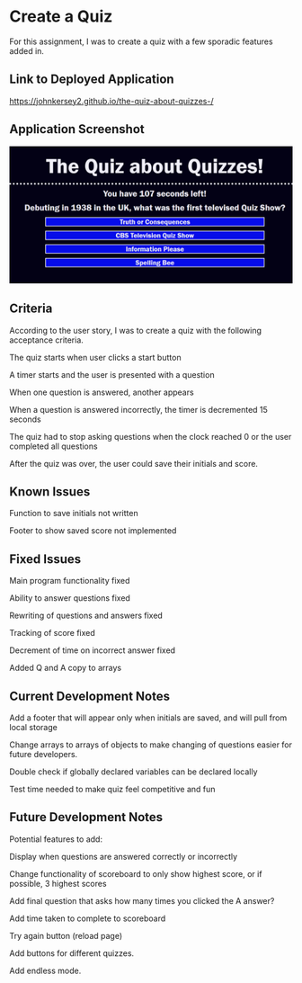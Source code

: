 # Create a Quiz

For this assignment, I was to create a quiz with a few sporadic features added in. 

## Link to Deployed Application 

<https://johnkersey2.github.io/the-quiz-about-quizzes-/>

## Application Screenshot 

![Screenshot of the Application](./assests/applicationscreenshot.png)

## Criteria

According to the user story, I was to create a quiz with the following acceptance criteria. 

The quiz starts when user clicks a start button

A timer starts and the user is presented with a question

When one question is answered, another appears

When a question is answered incorrectly, the timer is decremented 15 seconds

The quiz had to stop asking questions when the clock reached 0 or the user completed all questions

After the quiz was over, the user could save their initials and score. 

## Known Issues 
Function to save initials not written

Footer to show saved score not implemented

## Fixed Issues 
Main program functionality fixed

Ability to answer questions fixed

Rewriting of questions and answers fixed

Tracking of score fixed

Decrement of time on incorrect answer fixed

Added Q and A copy to arrays


##  Current Development Notes
Add a footer that will appear only when initials are saved, and will pull from local storage 

Change arrays to arrays of objects to make changing of questions easier for future developers.

Double check if globally declared variables can be declared locally

Test time needed to make quiz feel competitive and fun

## Future Development Notes
Potential features to add:

Display when questions are answered correctly or incorrectly

Change functionality of scoreboard to only show highest score, or if possible, 3 highest scores

Add final question that asks how many times you clicked the A answer?

Add time taken to complete to scoreboard

Try again button (reload page)

Add buttons for different quizzes.

Add endless mode. 